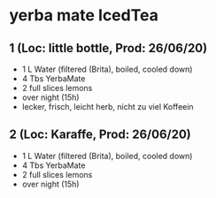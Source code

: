 # yerba mate IcedTea

## 1 (Loc: little bottle, Prod: 26/06/20)
- 1 L Water (filtered (Brita), boiled, cooled down)
- 4 Tbs YerbaMate
- 2 full slices lemons
- over night (15h)
- lecker, frisch, leicht herb, nicht zu viel Koffeein

## 2 (Loc: Karaffe, Prod: 26/06/20)
- 1 L Water (filtered (Brita), boiled, cooled down)
- 4 Tbs YerbaMate
- 2 full slices lemons
- over night (15h)
